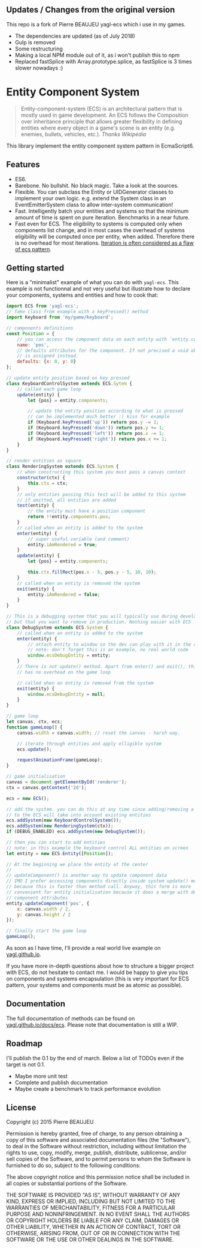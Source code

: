 ## Updates / Changes from the original version
This repo is a fork of Pierre BEAUJEU yagl-ecs which i use in my games.
- The dependencies are updated (as of July 2018)
- Gulp is removed
- Some restructuring
- Making a local NPM module out of it, as i won't publish this to npm
- Replaced fastSplice with Array.prototype.splice, as fastSplice is 3 times slower nowadays :)

Entity Component System
=======================

> Entity-component-system (ECS) is an architectural pattern that is mostly 
> used in game development. An ECS follows the Composition over inheritance 
> principle that allows greater flexibility in defining entities where every 
> object in a game's scene is an entity (e.g. enemies, bullets, vehicles, 
> etc.).
> *Thanks Wikipédia*

This library implement the entity component system pattern in EcmaScript6.

## Features

 * ES6. 
 * Barebone. No bullshit. No black magic. Take a look at the sources.
 * Flexible. You can subclass the Entity or UIDGenerator classes to implement your own logic. e.g. extend the System class in an EventEmitterSystem class to allow inter-system communication!
 * Fast. Intelligently batch your entities and systems so that the minimum amount of time is spent on pure iteration. Benchmarks in a <hope>near</hope> future.
 * Fast even for ECS. The eligibility to systems is computed only when components list change, and in most cases the overhead of systems eligibility will be computed once per entity, when added. Therefore there is no overhead for most iterations. [Iteration is often considered as a flaw of ecs pattern](https://en.wikipedia.org/wiki/Entity_component_system#Drawbacks).

## Getting started

Here is a "minimalist" example of what you can do with `yagl-ecs`. This example is not functionnal and not very useful but illustrate how to declare your components, systems and entities and how to cook that:

```js
import ECS from 'yagl-ecs';
// fake class from example with a keyPressed() method
import Keyboard from 'my/game/keyboard';

// components definitions
const Position = {
    // you can access the component data on each entity with `entity.components.pos`
    name: 'pos',
    // defaults attributes for the component. If not precised a void object {} 
    // is assigned instead.
    defaults: {x: 0, y: 0}
};

// update entity position based on key pressed
class KeyboardControlSystem extends ECS.Sytem {
    // called each game loop
    update(entity) {
        let {pos} = entity.components;

        // update the entity position according to what is pressed
        // can be implemented much better :) kiss for example
        if (Keyboard.keyPressed('up')) return pos.y -= 1;
        if (Keyboard.keyPressed('down')) return pos.y += 1;
        if (Keyboard.keyPressed('left')) return pos.x -= 1;
        if (Keyboard.keyPressed('right')) return pos.x += 1;
    }
}

// render entities as square
class RenderingSystem extends ECS.System {
    // when constructing this system you must pass a canvas context
    constructor(ctx) {
        this.ctx = ctx;
    }
    // only entities passing this test will be added to this system
    // if omitted, all entities are added
    test(entity) {
        // the entity must have a position component
        return !!entity.components.pos;
    }
    // called when an entity is added to the system
    enter(entity) {
        // super useful variable (and comment)
        entity.iAmRendered = true;
    }
    update(entity) {
        let {pos} = entity.components;

        this.ctx.fillRect(pos.x - 5, pos.y - 5, 10, 10);
    }
    // called when an entity is removed the system
    exit(entity) {
        entity.iAmRendered = false;
    }
}

// This is a debugging system that you will typically use during development
// but that you want to remove in production. Nothing easier with ECS
class DebugSystem extends ECS.System {
    // called when an entity is added to the system
    enter(entity) {
        // attach entity to window so the dev can play with it in the console
        // note: don't forget this is an example, no real world code
        window.ecsDebugEntity = entity;
    }
    // There is not update() method. Apart from enter() and exit(), this system
    // has no overhead on the game loop

    // called when an entity is removed from the system
    exit(entity) {
        window.ecsDebugEntity = null;
    }
}

// game loop
let canvas, ctx, ecs;
function gameLoop() {
    canvas.width = canvas.width; // reset the canvas - harsh way.

    // iterate through entities and apply elligible system
    ecs.update();

    requestAnimationFrame(gameLoop);
}

// game initialisation
canvas = document.getElementById('renderer');
ctx = canvas.getContext('2d');

ecs = new ECS();

// add the system. you can do this at any time since adding/removing a system
// to the ECS will take into account existing entities
ecs.addSystem(new KeyboardControlSystem());
ecs.addSystem(new RenderingSystem(ctx));
if (DEBUG_ENABLED) ecs.addSystem(new DebugSystem());

// then you can start to add entities
// note: in this example the keyboard control ALL entities on screen
let entity = new ECS.Entity([Position]);

// At the beginning we place the entity at the center
// 
// updateComponent() is another way to update component data
// IMO I prefer accessing components directly inside system update() method 
// because this is faster than method call. Anyway, this form is more 
// convenient for entity initialisation because it does a merge with defaults
// component attributes
entity.updateComponent('pos', {
    x: canvas.width / 2,
    y: canvas.height / 2
});

// finally start the game loop
gameLoop();
```

As soon as I have time, I'll provide a real world live example on [yagl.github.io](yagl.github.io). 

If you have more in-depth questions about how to structure a bigger project with ECS, do not hesitate to contact me. I would be happy to give you tips on components and systems encapsulation (this is very important for ECS pattern, your systems and components must be as atomic as possible).

## Documentation

The full documentation of methods can be found on [yagl.github.io/docs/ecs](yagl.github.io/docs/ecs). Please note that documentation is still a WIP.

## Roadmap

I'll publish the 0.1 by the end of march. Below a list of TODOs even if the target is not 0.1.

 * Maybe more unit test
 * Complete and publish documentation
 * Maybe create a benchmark to track performance evolution

## License

Copyright (c) 2015 Pierre BEAUJEU

Permission is hereby granted, free of charge, to any person obtaining a copy
of this software and associated documentation files (the "Software"), to deal
in the Software without restriction, including without limitation the rights
to use, copy, modify, merge, publish, distribute, sublicense, and/or sell
copies of the Software, and to permit persons to whom the Software is
furnished to do so, subject to the following conditions:

The above copyright notice and this permission notice shall be included in
all copies or substantial portions of the Software.

THE SOFTWARE IS PROVIDED "AS IS", WITHOUT WARRANTY OF ANY KIND, EXPRESS OR
IMPLIED, INCLUDING BUT NOT LIMITED TO THE WARRANTIES OF MERCHANTABILITY,
FITNESS FOR A PARTICULAR PURPOSE AND NONINFRINGEMENT. IN NO EVENT SHALL THE
AUTHORS OR COPYRIGHT HOLDERS BE LIABLE FOR ANY CLAIM, DAMAGES OR OTHER
LIABILITY, WHETHER IN AN ACTION OF CONTRACT, TORT OR OTHERWISE, ARISING FROM,
OUT OF OR IN CONNECTION WITH THE SOFTWARE OR THE USE OR OTHER DEALINGS IN
THE SOFTWARE.
